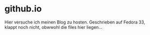 # github.io
Hier versuche ich meinen Blog zu hosten. Geschrieben auf Fedora 33, klappt noch nicht, obwwohl die files hier liegen...
